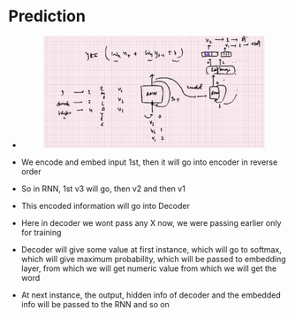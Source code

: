 # Prediction



*   &#x20;

    <figure><img src="../.gitbook/assets/image (6) (1) (1) (1) (1).png" alt=""><figcaption></figcaption></figure>
* We encode and embed input 1st, then it will go into encoder in reverse order
* So in RNN, 1st v3 will go, then v2 and then v1
* This encoded information will go into Decoder
* Here in decoder we wont pass any X now, we were passing earlier only for training
* Decoder will give some value at first instance, which will go to softmax, which will give maximum probability, which will be passed to embedding layer, from which we will get numeric value from which we will get the word
* At next instance, the output, hidden info of decoder and the embedded info will be passed to the RNN and so on

&#x20;

&#x20;
